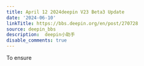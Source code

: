 ```yaml
---
title: April 12 2024deepin V23 Beta3 Update
date: '2024-06-10'
linkTitle: https://bbs.deepin.org/en/post/270728
source: deepin_bbs
description:  deepin小助手 
disable_comments: true
---
```

To ensure 
